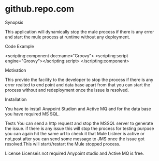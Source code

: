 # github.repo.com
Synopsis

This application will dynamically stop the mule process if there is any error and start the mule process at runtime without any deployment.

Code Example

<scripting:component doc:name="Groovy">
                    <scripting:script engine="Groovy"><![CDATA[if(muleContext.registry.lookupFlowConstruct(flowVars.demoStartFlow).isStarted() && demo.test.isdb.stop=='true')
{
muleContext.registry.lookupFlowConstruct(flowVars.demoStartFlow).stop();
flowVars.pubSuspendstatus=flowVars.demoStartFlow+' Suspended now ';
}
else
{
flowVars.pubSuspendstatus='Process already suspended';
}]]></scripting:script>
                </scripting:component>

Motivation

This provide the facility to the developer to stop the process if there is any error realted to end point and data base apart from that you can start the process without and redeployment once the issue is resolved.

Installation

You have to install Anypoint Studion and Active MQ and for the data base you have required MS SQL.

Tests
You can send a http request and stop the MSSQL server to generate the issue. if there  is any issue this will stop the process for testing purpose you can again hit the same url to check it that Mule Listner is active or not,post after you can send some message to JMS once the issue got resolved.This will start//restart the Mule stopped process.

License
Licenseis not required Anypoint studio and Active MQ is free.
